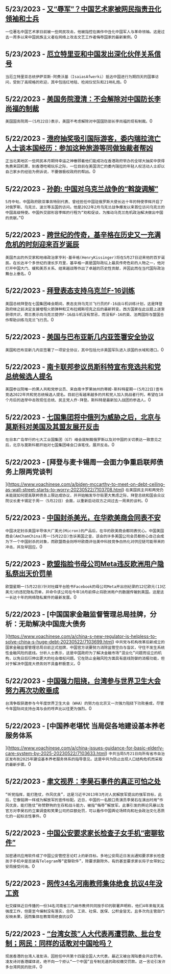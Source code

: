 
  ## 5/23/2023 - [又“辱军”？中国艺术家被网民指责丑化领袖和士兵](https://www.voachinese.com/a/chinese-artist-internet-controversy-20230522/7104472.html)
 ```一位著名中国艺术家日前被一些网民攻击，他被指控在画作中丑化中国军人与革命领袖。这是过去一周多以来中国民族主义者在网络上攻击文艺工作者侮辱国家的最新案例。```0
  ## 5/23/2023 - [厄立特里亚和中国发出深化伙伴关系信号](https://www.voachinese.com/a/in-state-visit-eritrea-and-china-signal-deeper-partnership-20230522/7104531.html)
 ```当厄立特里亚总统伊萨亚斯·阿费沃基（IsaiasAfwerki）抵达中国进行为期四天的国事访问，受到了高规格的欢迎，其中包括红地毯、检阅仪仗队和21响礼炮。```0
  ## 5/22/2023 - [美国务院澄清：不会解除对中国防长李尚福的制裁](https://www.voachinese.com/a/state-department-clarifies-not-lifting-sanctions-on-china-s-defense-chief-20230522/7104540.html)
 ```美国国务院周一(5月22日)表示，美国不考虑解除对中国国防部长李尚福的现有制裁。```0
  ## 5/22/2023 - [港府抽奖吸引国际游客，委内瑞拉流亡人士谈本国经历：参加这种旅游等同做独裁者帮凶](https://www.voachinese.com/a/exiled-venezuela-human-rights-activist-shares-his-concerns-of-hk-in-his-dissident-project-1-20230522/7104194.html)
 ```正当北美地区一些网民本月期待幸运之神眷顾着他们能成功在香港政府举办的全球大抽奖中获得免费来回机票，到香港吃喝玩乐之际，一位目前在美国流亡的委内瑞拉的年轻人权活动人士却以自己家乡的经验为例诉说，不要做极权政府的帮凶。```0
  ## 5/22/2023 - [孙韵: 中国对乌克兰战争的“斡旋调解”](https://www.voachinese.com/a/chinas-mediation-in-the-ukraine-war-20230522/7104534.html)
 ```5月中旬，中国政府欧亚事务特别代表、曾经担任中国驻俄罗斯大使长达十年的特使李辉开启了对俄罗斯、乌克兰、波兰等五国的访问。他是2022年2月乌克兰战争爆发以来首位访问乌克兰的中国高级特使。中国外交部形容李辉的行程为“劝和促谈，为推动乌克兰危机政治解决做出中国的贡献。”```0
  ## 5/22/2023 - [跨世纪的传奇，基辛格在历史又一充满危机的时刻迎来百岁诞辰](https://www.voachinese.com/a/henry-kissinger-at-100-20230522/7099445.html)
 ```美国杰出的外交家和地缘政治家亨利·基辛格(HenryKissinger)将在5月27日迎来他的百岁诞辰。在长达半个多世纪的漫长岁月里，基辛格一直是国际政坛上最具传奇色彩的人物之一，他对打开中国大门、缓和美苏关系、结束越战等作出了卓越的历史性贡献，并因此而在当代国际政治舞台上垂名。```0
  ## 5/22/2023 - [拜登表态支持乌克兰F-16训练](https://www.voachinese.com/a/7104285.html)
 ```美国总统拜登在七国集团峰会期间，表态支持乌克兰飞行员的F-16战斗机训练计划，这是拜登政府继之前决定支援增程火箭弹种和艾布拉姆斯坦克之后的最新转变。西方国家在此议题上逐渐获得共识，荷兰表示向乌克兰提供F-16战斗机没有禁忌，而没有F-16的英、法两国将与盟国合作帮助训练乌克兰飞行员。```0
  ## 5/22/2023 - [美国与巴布亚新几内亚签署安全协议](https://www.voachinese.com/a/us-papua-new-guinea-sign-security-agreement-20230522/7104281.html)
 ```美国和巴布亚新几内亚签署了一项安全协议，其中包括允许美国军队进入该国的水域和港口。```0
  ## 5/22/2023 - [南卡联邦参议员斯科特宣布竞选共和党总统候选人提名](https://www.voachinese.com/a/south-carolina-sen-tim-scott-seeking-2024-us-republican-presidential-nomination-20230522/7104278.html)
 ```美国参议院唯一的黑人共和党参议员、来自南卡罗莱纳州的蒂姆·斯科特星期一(5月22日)宣布竞选2022年共和党总统候选人提名。目前已有越来越多的共和党人加入挑战者行列，希望在18个月后的选举中击败现任总统、民主党人乔·拜登。斯科特是最新加入战团的参选人。```0
  ## 5/22/2023 - [七国集团将中俄列为威胁之后，北京与莫斯科对美国及其盟友展开反击](https://www.voachinese.com/a/russia-and-china-hit-back-at-a-g7-that-saw-them-as-a-threat-20230522/7103704.html)
 ```在日本广岛举行的七大工业国集团（G7）峰会就制裁俄罗斯以及对中国的关切表达一致意见之后，北京与莫斯科都开始对七国集团峰会口诛笔伐，展开反击。```0
  ## 5/22/2023 - [拜登与麦卡锡周一会面力争重启联邦债务上限两党谈判

](https://www.voachinese.com/a/biden-mccarthy-to-meet-on-debt-ceiling-as-wall-street-starts-to-worry-20230522/7103708.html)
 ```在美国民主共和两党仍未能就如何提高联邦债务上限达成协议，并开始触发华尔街更大焦虑之际，拜登总统和国会众议院议长麦卡锡定于周一（5月22日）会面，以重新启动双方之间过去一周来的谈判。```0
  ## 5/22/2023 - [中国封杀美光，在华欧美商会同表不安](https://www.voachinese.com/a/following-china-s-micron-ban-foreign-companies-in-china-express-sense-of-unease-20230522/7103909.html)
 ```中国决定封杀美国半导体大厂美光(Micron)的产品后，在华的欧美商会都同表忧心。中国美国商会(AmChamChina)周一(5月22日)告诉美国之音，该会的许多美国公司会员都担心自己会成为下一个中国封杀的对象，而欧盟商会则呼吁欧商评估美中科技竞争白热化对供应链可能带来的冲击，并及早因应。```0
  ## 5/22/2023 - [欧盟指脸书母公司Meta违反欧洲用户隐私祭出天价罚单 ](https://www.voachinese.com/a/facebook-parent-meta-hit-with-record-fine-for-transferring-european-user-data-to-us-20230522/7103640.html)
 ```欧盟星期一(5月22日)针对社媒平台脸书Facebook的母公司Meta开出创纪录的12亿欧元(13亿美元)的违犯隐私罚单，并命令该公司在今年10月前停止将欧洲用户的数据传输到美国。这是这一长达十年的网络隐私案件的最新发展。```0
  ## 5/22/2023 - [中国国家金融监督管理总局挂牌，分析：无助解决中国庞大债务



](https://www.voachinese.com/a/china-s-new-regulator-is-helpless-to-solve-china-s-huge-debt-20230522/7103699.html)
 ```中共党与机构改革后新成立的国家金融监督管理总局日前正式挂牌，中国官方说要努力消除监管空白与盲区，守住不发生系统性金融风险的底线。分析人士表示，这是中国政府为了解决金融市场“混业化”问题而设立的机构，以免日后衍伸出更大的社会维权问题。它在防止金融风险方面具有底线防御的消极功能，但对于解决中国庞大债务则不具备积极意义。```0
  ## 5/22/2023 - [中国强力阻挠，台湾参与世界卫生大会努力再次功败垂成](https://www.voachinese.com/a/taiwan-excluded-from-who-annual-assembly-following-chinese-opposition-20230522/7103639.html)
 ```台湾争取获邀参与今年度世界卫生大会（WHA）的努力在北京又一次强力阻挠下功败垂成，尽管今年国际间支持台湾与会的呼声比以往更为强烈。```0
  ## 5/22/2023 - [中国养老堪忧 当局促各地建设基本养老服务体系

](https://www.voachinese.com/a/china-issues-guidance-for-basic-elderly-care-system-by-2025-20230522/7103633.html)
 ```中共当局5月21日向所有省市自治区发布到2025年建设基本养老服务体系的指导意见。这是中共为防止出现人口结构危机而采取的最新步骤。```0
  ## 5/22/2023 - [聿文视界：李昊石事件的真正可怕之处](https://www.voachinese.com/a/deng-yuwen-on-chinese-stand-up-comedian-arrested-after-joke-about-army-20230522/7103586.html)
 ```“听党指挥，能打胜仗，作风优良”，这是习近平2013年3月对人民解放军提出的强军目标，此后，它像铭牌一样成为解放军的宣传标配。近日，中国的一名脱口秀演员李昊石在演出时用“作风优良，能打胜仗”称赞野狗的生存和战斗能力，被指“侮辱”解放军。此事引发的舆论风暴以及官方对李昊石的立案调查和笑果公司的巨额处罚，可以看作中国舆论场转向和社会政治文化恶质化的一起标志性事件。```0
  ## 5/22/2023 - [中国公安要求家长检查子女手机“密聊软件”](https://www.voachinese.com/a/china-encrypted-messaging-apps-crackdown-20230522/7103532.html)
 ```加密通讯应用软件成了中国公安管控言论盯上的新目标。多地公安局近日发出通知要求家长检查孩子手机中是否装有Telegram等“密聊软件”，除要求删除外，有的甚至要求家长将子女带到公安局接受问询。```0
  ## 5/22/2023 - [网传34名河南教师集体绝食 抗议4年没工资](https://www.voachinese.com/a/7103515.html)
 ```社交媒体近日传播的一份34名河南省三门峡市教师共同按手印的联署声明称，他们4年来每天高强度工作，但是至今编制没有落实，合同、工资、社保、医保、公积金皆无，且多次向主管部门反映未果，因而集体在教育局绝食抗议```0
  ## 5/22/2023 - [“台湾女孩”人大代表再遭罚款、批台专制；网民：同样的话敢对中国呛吗？](https://www.voachinese.com/a/taiwan-fines-china-npc-member-again-20230522/7103476.html)
 ```现居香港的台湾人凌友诗，因担任中共第十四届全国人大代表，最近又被台湾陆委会开出罚单。凌友诗对香港媒体说，绝不向一个拒认“一个中国”且专制无道的政权缴交罚款。这一言论引发许多台湾网民的批评。```0